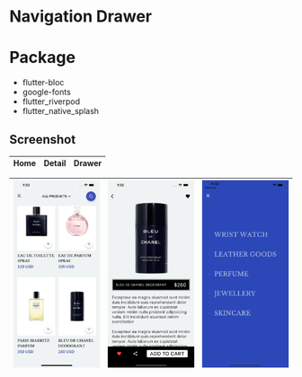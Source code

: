 # Navigation Drawer

# Package

- flutter-bloc
- google-fonts
- flutter_riverpod
- flutter_native_splash

## Screenshot

| Home | Detail | Drawer |
| ---- | ------ | ------ |

| ![Home ScreenShots](assets/screenshot/home.png) | ![Cart ScreenShots](assets/screenshot/detail.png) | ![Profile ScreenShots](assets/screenshot/drawer.png) |
| ----------------------------------------------- | ------------------------------------------------- | ---------------------------------------------------- |
